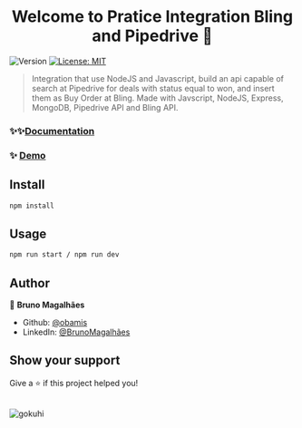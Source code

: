 <h1 align="center">Welcome to Pratice Integration Bling and Pipedrive 👋</h1>
<p>
  <img alt="Version" src="https://img.shields.io/badge/version-1.0-blue.svg?cacheSeconds=2592000" />
  <a href="#" target="_blank">
    <img alt="License: MIT" src="https://img.shields.io/badge/License-MIT-yellow.svg" />
  </a>
</p>

> Integration that use NodeJS and Javascript, build an api capable of search at Pipedrive for deals with status equal to won, and insert them as Buy Order at Bling. Made with Javscript, NodeJS, Express, MongoDB, Pipedrive API and Bling API.



### ✨✨[Documentation](https://web.postman.co/workspace/My-Workspace~b7db13c9-5f8c-44d2-823d-3c53dea7d178/documentation/13720913-58e96d79-f959-46d7-9ec8-637f304eb3d8)


### ✨ [Demo](https://praticeintegration.herokuapp.com/{your_request})

## Install

```sh
npm install 
```

## Usage

```sh
npm run start / npm run dev
```

## Author

👤 **Bruno Magalhães**

* Github: [@obamis](https://github.com/obamis)
* LinkedIn: [@BrunoMagalhães](https://www.linkedin.com/in/bruno-felipe-magalhaes/)

## Show your support

Give a ⭐️ if this project helped you!

<br>![gokuhi](https://user-images.githubusercontent.com/56206316/136019861-1f732108-d935-49ba-b03a-fc6fbf48fcaa.jpg)

